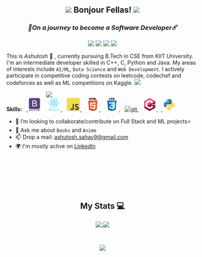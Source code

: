 <h2 align="center"><img src="https://media.giphy.com/media/hvRJCLFzcasrR4ia7z/giphy.gif" width="50"> Bonjour Fellas! <img src="https://i.pinimg.com/originals/8a/a4/59/8aa4595fb24b6ed585dddac4622b2445.gif" width="80"></h2>

<h3 align="center"><i><b> 🎉On a journey to become a Software Developer☄️</b></i></h3>
<p align="center">
<a href="https://www.linkedin.com/in/ashutosh0308/"><img src="https://img.shields.io/badge/-Ashutosh-blue?style=flat-square&logo=Linkedin&logoColor=white&link=https://www.linkedin.com/in/ashutosh0308/"></a>
<a href="https://github.com/ashutosh0308"><img src="https://img.shields.io/github/followers/ashutosh0308?label=follow&style=social"></a>
<img src="https://gpvc.arturio.dev/ashutosh0308">
<a href="https://github.com/ashutosh0308"><img src="https://img.shields.io/badge/Made%20With%20❤️%20By-Ashutosh-orange"></a>
</p>

This is *Ashutosh* 👾 , currently pursuing B.Tech in CSE from KIIT University.  I'm an intermediate developer skilled in C++, C, Python and Java. My areas of interests include ```AI/ML```, ```Data Science``` and ```Web Development```. I actively participate in competitive coding contests on leetcode, codechef and codeforces as well as ML competitions on Kaggle. <img src="https://www.georgiancollege.ca/wp-content/uploads/lightbulb.gif" width="30">


<img align='right' src="https://thumbs.gfycat.com/EvilNextDevilfish-size_restricted.gif" width="400">

<br>
 <b>Skills: </b>&nbsp;&nbsp;<a href="https://getbootstrap.com" target="_blank"> <img src="https://raw.githubusercontent.com/devicons/devicon/master/icons/bootstrap/bootstrap-plain-wordmark.svg" alt="bootstrap" width="35" height="35"/></a> &nbsp;&nbsp;  <a href="https://reactjs.org/" target="_blank"> <img src="https://raw.githubusercontent.com/devicons/devicon/master/icons/react/react-original-wordmark.svg" alt="react" width="35" height="35"/> </a>&nbsp;&nbsp;
 <a href="https://developer.mozilla.org/en-US/docs/Web/JavaScript" target="_blank"> <img src="https://raw.githubusercontent.com/devicons/devicon/master/icons/javascript/javascript-original.svg" alt="javascript" width="35" height="35"/> </a> &nbsp;&nbsp; <a href="https://www.w3.org/html/" target="_blank"> <img src="https://raw.githubusercontent.com/devicons/devicon/master/icons/html5/html5-original-wordmark.svg" alt="html5" width="35" height="35"/> </a>&nbsp;&nbsp; <a href="https://www.w3schools.com/css/" target="_blank"> <img src="https://raw.githubusercontent.com/devicons/devicon/master/icons/css3/css3-original-wordmark.svg" alt="css3" width="35" height="35"/> </a>&nbsp;&nbsp; <a href="https://git-scm.com/" target="_blank"> <img src="https://www.vectorlogo.zone/logos/git-scm/git-scm-icon.svg" alt="git" width="35" height="35"/> </a> &nbsp;&nbsp;  <a href="https://www.w3schools.com/cpp/" target="_blank"> <img src="https://raw.githubusercontent.com/devicons/devicon/master/icons/cplusplus/cplusplus-original.svg" alt="cplusplus" width="35" height="35"/> </a>&nbsp;&nbsp;<a href="https://www.python.org" target="_blank"> <img src="https://raw.githubusercontent.com/devicons/devicon/master/icons/python/python-original.svg" alt="python" width="35" height="35"/> </a>
 
- 👯 I’m looking to collaborate/contribute on Full Stack and ML projects⭐️ 
- 💬 Ask me about ```Books``` and ```Anime```
- 📫 Drop a mail: [ashutosh.sahay9@gmail.com](ashutosh.sahay9@gmail.com) 
- 🌍 I'm mostly active on [LinkedIn](https://www.linkedin.com/in/ashutosh0308/)

<br>
<br>
<br>
<br>
<br>

<h2 align="center">My Stats 💻</h2>
<p align="center">
<a href="https://github.com/ashutosh0308">
<img height=250em align="center" src="https://github-readme-stats.vercel.app/api?username=ashutosh0308&include_all_commits=true&count_private=true&theme=github_dark" />
</a>

<a href="https://github.com/ashutosh0308">
<img height=250em align="center" src="https://github-readme-stats.vercel.app/api/top-langs?username=ashutosh0308&theme=github_dark" />
</a>
</p>
<br>
<p align="center">
<img src="https://activity-graph.herokuapp.com/graph?username=ashutosh0308">  
</p>

